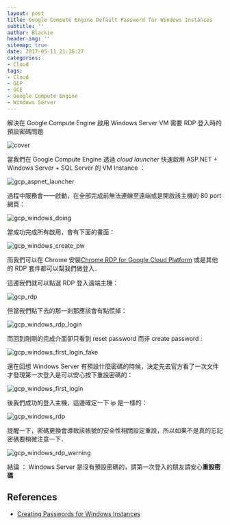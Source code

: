 ```yaml
---
layout: post
title: Google Compute Engine Default Password for Windows Instances
subtitle: ''
author: Blackie
header-img: ''
sitemap: true
date: 2017-05-11 21:16:27
categories:
- Cloud
tags:
- Cloud
- GCP
- GCE
- Google Compute Engine
- Windows Server
---
```


解決在 Google Compute Engine 啟用 Windows Server VM 需要 RDP 登入時的預設密碼問題

<!-- More -->

![cover](cover.jpg)

當我們在 Google Compute Engine 透過 *cloud launcher* 快速啟用 ASP.NET + Windows Server + SQL Server 的 VM Instance ：

![gcp_aspnet_launcher](gcp_aspnet_launcher.png)

過程中服務會一一啟動，在全部完成前無法連線至遠端或是開啟該主機的 80 port 網頁：

![gcp_windows_doing](gcp_windows_doing.png)

當成功完成所有啟用，會有下面的畫面：

![gcp_windows_create_pw](gcp_windows_create_pw.png)

而我們可以在 Chrome 安裝[Chrome RDP for Google Cloud Platform](https://chrome.google.com/webstore/detail/chrome-rdp-for-google-clo/mpbbnannobiobpnfblimoapbephgifkm?utm_source=chrome-ntp-launcher) 或是其他的 RDP 套件都可以幫我們做登入．

這邊我們就可以點選 RDP 登入遠端主機：

![gcp_rdp](gcp_rdp.png)

但當我們點下去的那一剎那應該會有點慌掉：

![gcp_windows_rdp_login](gcp_windows_rdp_login.png)

而回到剛剛的完成介面卻只看到 reset password 而非 create password :

![gcp_windows_first_login_fake](gcp_windows_first_login_fake.png)

還在回想 Windows Server 有預設什麼密碼的時候，決定先去官方看了一次文件才發現第一次登入是可以安心按下重設密碼的：

![gcp_windows_first_login](gcp_windows_first_login.png)

後我們成功的登入主機，這邊確定一下 ip 是一樣的：

![gcp_windows_rdp](gcp_windows_rdp.png)

提醒一下，密碼更換會導致該帳號的安全性相關設定重設，所以如果不是真的忘記密碼要稍微注意一下．

![gcp_windows_rdp_warning](gcp_windows_rdp_warning.png)

結論 ： Windows Server 是沒有預設密碼的，請第一次登入的朋友請安心**重設密碼**

## References ##

- [Creating Passwords for Windows Instances](https://cloud.google.com/compute/docs/instances/windows/creating-passwords-for-windows-instances)
